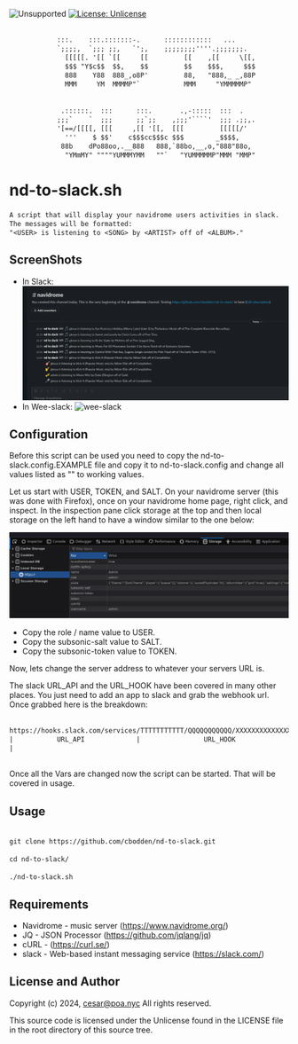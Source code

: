 ![Unsupported](https://img.shields.io/badge/development_status-in_progress-green.svg)
[![License: Unlicense](https://img.shields.io/badge/license-Unlicense-blue.svg)](http://unlicense.org/)

```

            :::.    :::.:::::::-.      ::::::::::::   ...
            `;;;;,  `;;; ;;,   `';,    ;;;;;;;;''''.;;;;;;;.
              [[[[[. '[[ `[[     [[         [[    ,[[     \[[,
              $$$ "Y$c$$  $$,    $$         $$    $$$,     $$$
              888    Y88  888_,o8P'         88,   "888,_ _,88P
              MMM     YM  MMMMP"`           MMM     "YMMMMMP"


             .::::::.  :::      :::.       .,-:::::  :::  .
            ;;;`    `  ;;;      ;;`;;    ,;;;'````'  ;;; .;;,.
            '[==/[[[[, [[[     ,[[ '[[,  [[[         [[[[[/'
              '''    $ $$'    c$$$cc$$$c $$$        _$$$$,
             88b    dPo88oo,.__888   888,`88bo,__,o,"888"88o,
              "YMmMY" """"YUMMMYMM   ""`   "YUMMMMMP"MMM "MMP"

```

nd-to-slack.sh
====

    A script that will display your navidrome users activities in slack.
    The messages will be formatted:
    "<USER> is listening to <SONG> by <ARTIST> off of <ALBUM>."

ScreenShots
----
- In Slack:
![slack](images/slack.png)
- In Wee-slack:
![wee-slack](https://i.imgur.com/OktObJI.png)

Configuration
----
Before this script can be used you need to copy the
nd-to-slack.config.EXAMPLE file and copy it to nd-to-slack.config
and change all values listed as "<CHANGE ME>" to working values.

Let us start with USER, TOKEN, and SALT.
On your navidrome server (this was done with Firefox), once on your
navidrome home page, right click, and inspect. In the inspection pane click
storage at the top and then local storage on the left hand to have a window
similar to the one below:

![inspector](images/inspector.png)

- Copy the role / name value to USER.
- Copy the subsonic-salt value to SALT.
- Copy the subsonic-token value to TOKEN.

Now, lets change the server address to whatever your servers URL is.

The slack URL_API and the URL_HOOK have been covered in many other places.
You just need to add an app to slack and grab the webhook url. Once grabbed
here is the breakdown:
<pre><code>
https://hooks.slack.com/services/TTTTTTTTTTT/QQQQQQQQQQQ/XXXXXXXXXXXXXXXXXXXXXXX
|           URL_API             |                URL_HOOK                      |

</code></pre>

Once all the Vars are changed now the script can be started. That will be
covered in usage.


Usage
----
<pre><code>
git clone https://github.com/cbodden/nd-to-slack.git

cd nd-to-slack/

./nd-to-slack.sh
</code></pre>

Requirements
----

- Navidrome - music server (https://www.navidrome.org/)
- JQ - JSON Processor (https://github.com/jqlang/jq)
- cURL - (https://curl.se/)
- slack - Web-based instant messaging service (https://slack.com/)


License and Author
----

Copyright (c) 2024, cesar@poa.nyc
All rights reserved.

This source code is licensed under the Unlicense
found in the LICENSE file in the root directory of this
source tree.
